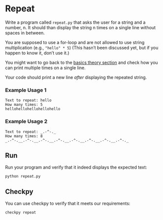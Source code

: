 # Repeat

Write a program called `repeat.py` that asks the user for a string and a number, n. It should than display the string n times on a single line without spaces in between.

You are supposed to use a for-loop and are not allowed to use string multiplication (e.g., `"hello" * 5`) (This hasn’t been discussed yet, but if you happen to know it, don’t use it.)

You might want to go back to the [basics theory section](/python/en/basics) and check how you can print multiple times on a single line.

Your code should print a new line _after_ displaying the repeated string.

### Example Usage 1

    Text to repeat: hello
    How many times: 5
    hellohellohellohellohello

### Example Usage 2

    Text to repeat: _.-^-._
    How many times: 8
    _.-^-.__.-^-.__.-^-.__.-^-.__.-^-.__.-^-.__.-^-.__.-^-._

## Run

Run your program and verify that it indeed displays the expected text:

    python repeat.py

## Checkpy

You can use checkpy to verify that it meets our requirements:

    checkpy repeat
